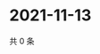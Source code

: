# 2021-11-13

共 0 条

<!-- BEGIN WEIBO -->
<!-- 最后更新时间 Sat Nov 13 2021 15:08:41 GMT+0800 (China Standard Time) -->

<!-- END WEIBO -->

